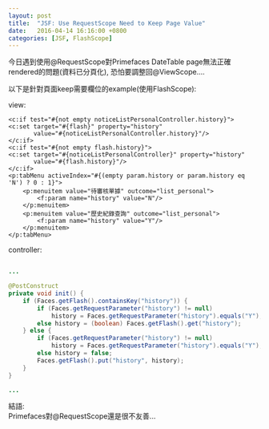 ```yaml
---
layout: post
title:  "JSF: Use RequestScope Need to Keep Page Value"
date:   2016-04-14 16:16:00 +0800
categories: [JSF, FlashScope]
---
```


今日遇到使用@RequestScope對Primefaces DateTable page無法正確rendered的問題(資料已分頁化), 恐怕要調整回@ViewScope....

以下是針對頁面keep需要欄位的example(使用FlashScope):

view:

    <c:if test="#{not empty noticeListPersonalController.history}">
    <c:set target="#{flash}" property="history"
           value="#{noticeListPersonalController.history}"/>
    </c:if>
    <c:if test="#{not empty flash.history}">
    <c:set target="#{noticeListPersonalController}" property="history"
           value="#{flash.history}"/>
    </c:if>
    <p:tabMenu activeIndex="#{(empty param.history or param.history eq 'N') ? 0 : 1}">
        <p:menuitem value="待審核單據" outcome="list_personal">
            <f:param name="history" value="N"/>
        </p:menuitem>
        <p:menuitem value="歷史紀錄查詢" outcome="list_personal">
            <f:param name="history" value="Y"/>
        </p:menuitem>
    </p:tabMenu>

controller:

~~~ java

...

@PostConstruct
private void init() {
    if (Faces.getFlash().containsKey("history")) {
        if (Faces.getRequestParameter("history") != null)
            history = Faces.getRequestParameter("history").equals("Y");
        else history = (boolean) Faces.getFlash().get("history");
    } else {
        if (Faces.getRequestParameter("history") != null)
            history = Faces.getRequestParameter("history").equals("Y");
        else history = false;
        Faces.getFlash().put("history", history);
    }
}

...

~~~

結語:  
Primefaces對@RequestScope還是很不友善...